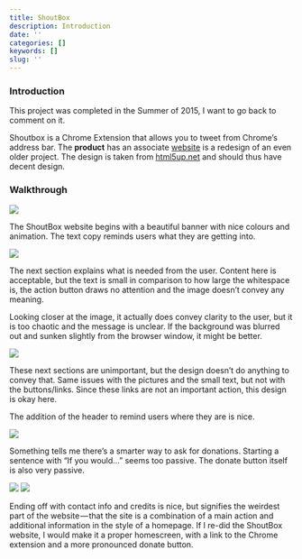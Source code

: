 ```yaml
---
title: ShoutBox
description: Introduction
date: ''
categories: []
keywords: []
slug: ''
---
```


### Introduction

This project was completed in the Summer of 2015, I want to go back to comment on it. 

Shoutbox is a Chrome Extension that allows you to tweet from Chrome’s address bar. The **product** has an associate [website](https://shoutboxextension.herokuapp.com/) is a redesign of an even older project. The design is taken from [html5up.net](http://html5up.net) and should thus have decent design.

### Walkthrough

![](https://cdn-images-1.medium.com/max/1200/1*6CT8bb4QpH3k8GrmDX7BSQ.png)

The ShoutBox website begins with a beautiful banner with nice colours and animation. The text copy reminds users what they are getting into. 

![](https://cdn-images-1.medium.com/max/1200/1*7S71KjBYabKKCmmfiNXsPQ.png)

The next section explains what is needed from the user. Content here is acceptable, but the text is small in comparison to how large the whitespace is, the action button draws no attention and the image doesn’t convey any meaning. 

Looking closer at the image, it actually does convey clarity to the user, but it is too chaotic and the message is unclear. If the background was blurred out and sunken slightly from the browser window, it might be better. 

![](https://cdn-images-1.medium.com/max/1200/1*Jyyw43Z8wm6lLS-ADylPHQ.png)

These next sections are unimportant, but the design doesn’t do anything to convey that. Same issues with the pictures and the small text, but not with the buttons/links. Since these links are not an important action, this design is okay here. 

The addition of the header to remind users where they are is nice. 

![](https://cdn-images-1.medium.com/max/1200/1*FsIaH0oQPIpF-YexdiWVAA.png)

Something tells me there’s a smarter way to ask for donations. Starting a sentence with “If you would…” seems too passive. The donate button itself is also very passive. 

![](https://cdn-images-1.medium.com/max/1200/1*DkZ32-3n_qeHhYqL82s9Ww.png)
![](https://cdn-images-1.medium.com/max/1200/1*giMBZBy7NDmLnWMEexS2yg.png)

Ending off with contact info and credits is nice, but signifies the weirdest part of the website — that the site is a combination of a main action and additional information in the style of a homepage. If I re-did the ShoutBox website, I would make it a proper homescreen, with a link to the Chrome extension and a more pronounced donate button.